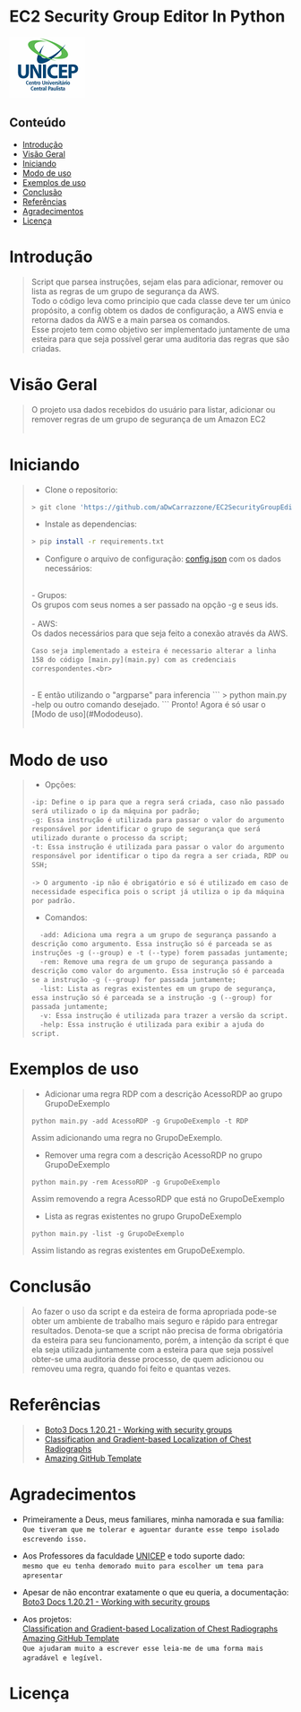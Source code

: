 # EC2 Security Group Editor In Python
 ![cover](assets/unicep-cover.png)
## Conteúdo
 - [Introdução](#Introdução)
 - [Visão Geral](#Visão-geral)
 - [Iniciando](#iniciando)
 - [Modo de uso](#modo-de-uso)
 - [Exemplos de uso](#exemplos-de-uso)
 - [Conclusão](#Conclusão)
 - [Referências](#Referências)
 - [Agradecimentos](#agradecimentos)
 - [Licença](#licença)

# Introdução
> Script que parsea instruções, sejam elas para adicionar, remover ou lista as regras de um grupo de segurança da AWS.<br>
> Todo o código leva como principio que cada classe deve ter um único propósito, a config obtem os dados de configuração, a AWS envia e retorna dados da AWS e a main parsea os comandos.<br>
> Esse projeto tem como objetivo ser implementado juntamente de uma esteira para que seja possível gerar uma auditoria das regras que são criadas.<br>

# Visão Geral
> O projeto usa dados recebidos do usuário para listar, adicionar ou remover regras de um grupo de segurança de um Amazon EC2<br>
> <br>

# Iniciando
> - Clone o repositorio:
>```bash
> > git clone 'https://github.com/aDwCarrazzone/EC2SecurityGroupEditorInPython'
>```
>
> - Instale as dependencias:
>```bash
> > pip install -r requirements.txt
>```
>
> - Configure o arquivo de configuração: [config.json](config.json) com os dados necessários: <br>
> <br>
>    - Grupos: <br>
>     Os grupos com seus nomes a ser passado na opção -g e seus ids.<br>
> <br>
>   - AWS:<br>
>     Os dados necessários para que seja feito a conexão através da AWS. <br>
> 
>     Caso seja implementado a esteira é necessario alterar a linha 158 do código [main.py](main.py) com as credenciais correspondentes.<br>
> <br>
> - E então utilizando o "argparse" para inferencia
>```
> > python main.py -help ou outro comando desejado.
>```
> Pronto! Agora é só usar o [Modo de uso](#Mododeuso).<br>
><br>

# Modo de uso
> - Opções:
>```
> -ip: Define o ip para que a regra será criada, caso não passado será utilizado o ip da máquina por padrão;
> -g: Essa instrução é utilizada para passar o valor do argumento responsável por identificar o grupo de segurança que será utilizado durante o processo da script;
> -t: Essa instrução é utilizada para passar o valor do argumento responsável por identificar o tipo da regra a ser criada, RDP ou SSH;
>
> -> O argumento -ip não é obrigatório e só é utilizado em caso de necessidade especifica pois o script já utiliza o ip da máquina por padrão.
>
>```
> - Comandos:
> ```
>   -add: Adiciona uma regra a um grupo de segurança passando a descrição como argumento. Essa instrução só é parceada se as instruções -g (--group) e -t (--type) forem passadas juntamente;
>   -rem: Remove uma regra de um grupo de segurança passando a descrição como valor do argumento. Essa instrução só é parceada se a instrução -g (--group) for passada juntamente;
>   -list: Lista as regras existentes em um grupo de segurança, essa instrução só é parceada se a instrução -g (--group) for passada juntamente;
>   -v: Essa instrução é utilizada para trazer a versão da script.
>   -help: Essa instrução é utilizada para exibir a ajuda do script.
> ```

# Exemplos de uso
> - Adicionar uma regra RDP com a descrição AcessoRDP ao grupo GrupoDeExemplo
> ```
> python main.py -add AcessoRDP -g GrupoDeExemplo -t RDP
> ```
>  Assim adicionando uma regra no GrupoDeExemplo.<br>
>
> - Remover uma regra com a descrição AcessoRDP no grupo GrupoDeExemplo
> ```
> python main.py -rem AcessoRDP -g GrupoDeExemplo
> ```
>   Assim removendo a regra AcessoRDP que está no GrupoDeExemplo
>
> - Lista as regras existentes no grupo GrupoDeExemplo
>
> ```
> python main.py -list -g GrupoDeExemplo
> ```
>   Assim listando as regras existentes em GrupoDeExemplo.

# Conclusão
> Ao fazer o uso da script e da esteira de forma apropriada pode-se obter um ambiente de trabalho mais seguro e rápido para entregar resultados. Denota-se que a script não precisa de forma obrigatória da esteira para seu funcionamento, porém, a intenção da script é que ela seja utilizada juntamente com a esteira para que seja possível obter-se uma auditoria desse processo, de quem adicionou ou removeu uma regra, quando foi feito e quantas vezes.
> 
# Referências
> - [Boto3 Docs 1.20.21 - Working with security groups](https://boto3.amazonaws.com/v1/documentation/api/latest/guide/ec2-example-security-group.html)
> - [Classification and Gradient-based Localization of Chest Radiographs](https://github.com/priyavrat-misra/xrays-and-gradcam#readme)
> - [Amazing GitHub Template](https://github.com/dec0dOS/amazing-github-template#readme)

# Agradecimentos
 - Primeiramente a Deus, meus familiares, minha namorada e sua família:<br>
    ```Que tiveram que me tolerar e aguentar durante esse tempo isolado escrevendo isso.```

 - Aos Professores da faculdade [UNICEP](https://unicep.edu.br/rioclaro) e todo suporte dado:<br>
  ```mesmo que eu tenha demorado muito para escolher um tema para apresentar```

- Apesar de não encontrar exatamente o que eu queria, a documentação:<br>
  [Boto3 Docs 1.20.21 - Working with security groups](https://boto3.amazonaws.com/v1/documentation/api/latest/guide/ec2-example-security-group.html)

- Aos projetos:<br>
[Classification and Gradient-based Localization of Chest Radiographs](https://github.com/priyavrat-misra/xrays-and-gradcam#readme)<br>
[Amazing GitHub Template](https://github.com/dec0dOS/amazing-github-template#readme)<br>
```Que ajudaram muito a escrever esse leia-me de uma forma mais agradável e legível.```

# Licença
